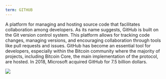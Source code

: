 ```yaml
---
term: GITHUB
---
```


A platform for managing and hosting source code that facilitates collaboration among developers. As its name suggests, GitHub is built on the Git version control system. This platform allows for tracking code changes, managing versions, and encouraging collaboration through tools like pull requests and issues. GitHub has become an essential tool for developers, especially within the Bitcoin community where the majority of projects, including Bitcoin Core, the main implementation of the protocol, are hosted. In 2018, Microsoft acquired GitHub for 7.5 billion dollars.

![](../../dictionnaire/assets/46.webp)